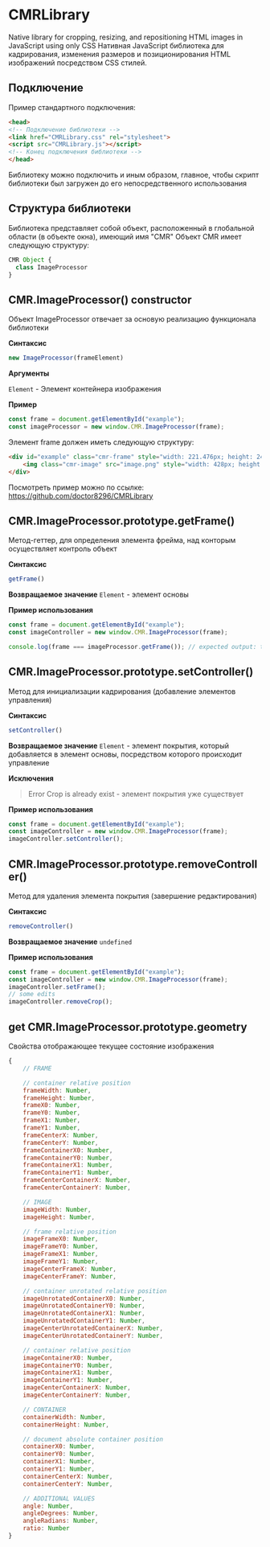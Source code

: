 # CMRLibrary
Native library for cropping, resizing, and repositioning HTML images in JavaScript using only CSS
Нативная JavaScript библиотека для кадрирования, изменения размеров и позиционирования HTML изображений посредством CSS стилей.

## Подключение
Пример стандартного подключения:
```html
<head>
<!-- Подключение библиотеки -->
<link href="CMRLibrary.css" rel="stylesheet">
<script src="CMRLibrary.js"></script>
<!-- Конец подключения библиотеки -->
</head>
```
Библиотеку можно подключить и иным образом, главное, чтобы скрипт библиотеки был загружен до его непосредственного использования

## Структура библиотеки
Библиотека представляет собой объект, расположенный в глобальной области (в объекте окна), имеющий имя "CMR"
Объект CMR имеет следующую структуру:
```js
CMR Object {
  class ImageProcessor
}
```

## CMR.ImageProcessor() constructor
Объект ImageProcessor отвечает за основую реализацию функционала библиотеки

**Синтаксис**
```js
new ImageProcessor(frameElement)
```

**Аргументы**

`Element` - Элемент контейнера изображения

**Пример**
```js
const frame = document.getElementById("example");
const imageProcessor = new window.CMR.ImageProcessor(frame);
```
Элемент frame должен иметь следующую структуру:
```html
<div id="example" class="cmr-frame" style="width: 221.476px; height: 242.59px; left: 459.25px; top: 93.485px; transform: rotate(30deg);">
    <img class="cmr-image" src="image.png" style="width: 428px; height: 321px; left: -113px; top: -57px;">
</div>
```

Посмотреть пример можно по ссылке:
https://github.com/doctor8296/CMRLibrary


## CMR.ImageProcessor.prototype.getFrame()
Метод-геттер, для определения элемента фрейма, над конторым осуществляет контроль объект

**Синтаксис**
```js
getFrame()
```

**Возвращаемое значение**
`Element` - элемент основы

**Пример использования**
```js
const frame = document.getElementById("example");
const imageController = new window.CMR.ImageProcessor(frame);

console.log(frame === imageProcessor.getFrame()); // expected output: true
```

## CMR.ImageProcessor.prototype.setController()
Метод для инициализации кадрирования (добавление элементов управления)

**Синтаксис**
```js
setController()
```

**Возвращаемое значение**
`Element` - элемент покрытия, который добавляется в элемент основы, посредством которого происходит управление

**Исключения**
> Error Crop is already exist - элемент покрытия уже существует

**Пример использования**
```js
const frame = document.getElementById("example");
const imageController = new window.CMR.ImageProcessor(frame);
imageController.setController();
```

## CMR.ImageProcessor.prototype.removeController()
Метод для удаления элемента покрытия (завершение редактирования)

**Синтаксис**
```js
removeController()
```

**Возвращаемое значение**
`undefined`

**Пример использования**
```js
const frame = document.getElementById("example");
const imageController = new window.CMR.ImageProcessor(frame);
imageController.setFrame();
// some edits
imageController.removeCrop();
```

## get CMR.ImageProcessor.prototype.geometry
Свойства отображающее текущее состояние изображения
```js
{
    // FRAME

    // container relative position
    frameWidth: Number,
    frameHeight: Number,
    frameX0: Number,
    frameY0: Number,
    frameX1: Number,
    frameY1: Number,
    frameCenterX: Number,
    frameCenterY: Number,
    frameContainerX0: Number,
    frameContainerY0: Number,
    frameContainerX1: Number,
    frameContainerY1: Number,
    frameCenterContainerX: Number,
    frameCenterContainerY: Number,

    // IMAGE
    imageWidth: Number,
    imageHeight: Number,

    // frame relative position
    imageFrameX0: Number,
    imageFrameY0: Number,
    imageFrameX1: Number,
    imageFrameY1: Number,
    imageCenterFrameX: Number,
    imageCenterFrameY: Number,

    // container unrotated relative position
    imageUnrotatedContainerX0: Number,
    imageUnrotatedContainerY0: Number,
    imageUnrotatedContainerX1: Number,
    imageUnrotatedContainerY1: Number,
    imageCenterUnrotatedContainerX: Number,
    imageCenterUnrotatedContainerY: Number,

    // container relative position
    imageContainerX0: Number,
    imageContainerY0: Number,
    imageContainerX1: Number,
    imageContainerY1: Number,
    imageCenterContainerX: Number,
    imageCenterContainerY: Number,

    // CONTAINER
    containerWidth: Number,
    containerHeight: Number,

    // document absolute container position
    containerX0: Number,
    containerY0: Number,
    containerX1: Number,
    containerY1: Number,
    containerCenterX: Number,
    containerCenterY: Number,

    // ADDITIONAL VALUES
    angle: Number,
    angleDegrees: Number,
    angleRadians: Number,
    ratio: Number
}
```

